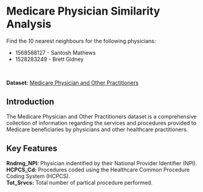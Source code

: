 # Medicare Physician Similarity Analysis</span>

Find the 10 nearest neighbours for the following physicians:
 - 1568588127 - Santosh Mathews
 - 1528283249 - Brett Gidney

<br>

**Dataset:** [Medicare Physician and Other Practitioners](https://data.cms.gov/provider-summary-by-type-of-service/medicare-physician-other-practitioners/medicare-physician-other-practitioners-by-provider-and-service/data)

## Introduction
The Medicare Physician and Other Practitioners dataset is a comprehensive collection of information regarding the services and procedures provided to Medicare beneficiaries by physicians and other healthcare practitioners.

## Key Features
**Rndrng_NPI:** Physician indentified by their National Provider Identifier (NPI).<br>
**HCPCS_Cd:** Procedures coded using the Healthcare Common Procedure Coding System (HCPCS).<br>
**Tot_Srvcs:** Total number of partical procedure performed.<br>
